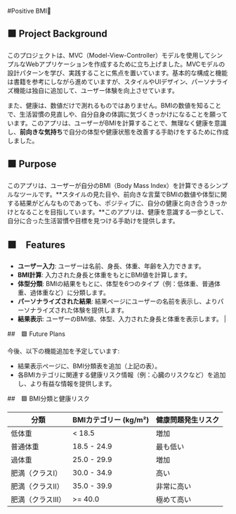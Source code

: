 #Positive BMI💪

## 🟩 Project Background
このプロジェクトは、MVC（Model-View-Controller）モデルを使用してシンプルなWebアプリケーションを作成するために立ち上げました。MVCモデルの設計パターンを学び、実践することに焦点を置いています。基本的な構成と機能は書籍を参考にしながら進めていますが、スタイルやUIデザイン、パーソナライズ機能は独自に追加して、ユーザー体験を向上させています。

また、健康は、数値だけで測れるものではありません。BMIの数値を知ることで、生活習慣の見直しや、自分自身の体調に気づくきっかけになることを願っています。このアプリは、ユーザーがBMIを計算することで、無理なく健康を意識し、**前向きな気持ち**で自分の体型や健康状態を改善する手助けをするために作成しました。


## 🟩 Purpose
このアプリは、ユーザーが自分のBMI（Body Mass Index）を計算できるシンプルなツールです。**スタイルの見た目や、前向きな言葉でBMIの数値や体型に関する結果がどんなものであっても、ポジティブに、自分の健康と向き合うきっかけとなることを目指しています。**このアプリは、健康を意識する一歩として、自分に合った生活習慣や目標を見つける手助けを提供します。

## 🟩　Features
- **ユーザー入力**: ユーザーは名前、身長、体重、年齢を入力できます。
- **BMI計算**: 入力された身長と体重をもとにBMI値を計算します。
- **体型分類**: BMIの結果をもとに、体型を6つのタイプ（例：低体重、普通体重、過体重など）に分類します。
- **パーソナライズされた結果**: 結果ページにユーザーの名前を表示し、よりパーソナライズされた体験を提供します。
- **結果表示**: ユーザーのBMI値、体型、入力された身長と体重を表示します。
             |

##　🟩 Future Plans

今後、以下の機能追加を予定しています:

- 結果表示ページに、BMI分類表を追加（上記の表）。
- 各BMIカテゴリに関連する健康リスク情報（例：心臓のリスクなど）を追加し、より有益な情報を提供します。

##　🟩 BMI分類と健康リスク

| 分類            | BMIカテゴリー (kg/m²) | 健康問題発生リスク        |
|-----------------|-----------------------|---------------------------|
| 低体重          | < 18.5               | 増加                      |
| 普通体重        | 18.5 - 24.9          | 最も低い                  |
| 過体重          | 25.0 - 29.9          | 増加                      |
| 肥満（クラスI） | 30.0 - 34.9          | 高い                      |
| 肥満（クラスII）| 35.0 - 39.9          | 非常に高い                |
| 肥満（クラスIII）| >= 40.0              | 極めて高い   

